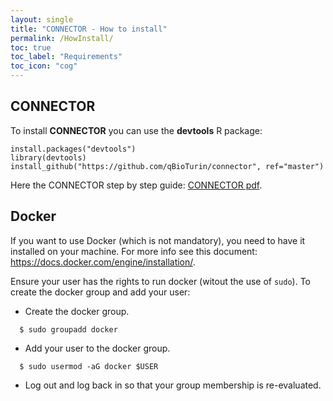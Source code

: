 ```yaml
---
layout: single
title: "CONNECTOR - How to install"
permalink: /HowInstall/
toc: true
toc_label: "Requirements"
toc_icon: "cog"
---
```



## CONNECTOR
To install **CONNECTOR** you can use the **devtools** R package:

```
install.packages("devtools")
library(devtools)
install_github("https://github.com/qBioTurin/connector", ref="master")
```

Here the CONNECTOR step by step guide: [CONNECTOR pdf](https://github.com/qBioTurin/connector/raw/master/vignettes/CONNECTORguide.pdf).

## Docker
If you want to use Docker (which is not mandatory), you need to have it installed on your machine. For more info see this document:
https://docs.docker.com/engine/installation/.

Ensure your user has the rights to run docker (witout the use of ```sudo```). To create the docker group and add your user:

* Create the docker group.

```
  $ sudo groupadd docker
```
* Add your user to the docker group.

```
  $ sudo usermod -aG docker $USER
```
* Log out and log back in so that your group membership is re-evaluated.

